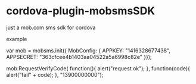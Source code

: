 # cordova-plugin-mobsmsSDK
just a mob.com sms sdk for cordova

example

var mob = mobsms.init({
        MobConfig: {
              APPKEY: "1416328677438",
              APPSECRET: "363cfcee4b1403aa04522a5a6998c82e"
        }});
		
   mob.RequestVerifyCode(
                                function(){
                                    alert("request ok");
                                },
                                function(code){
                                    alert("fail" + code);
                                },
                                "13900000000");